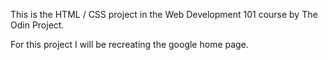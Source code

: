 ﻿This is the HTML / CSS project in the Web Development 101 course by The Odin Project.

For this project I will be recreating the google home page.
